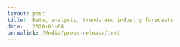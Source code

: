 ```yaml
---
layout: post
title:  Data, analysis, trends and industry forecasts
date:   2020-01-08
permalink: /Media/press-release/test
---
```


